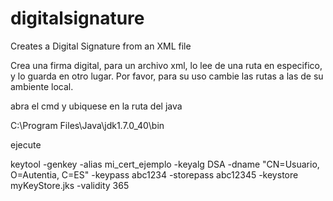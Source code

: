digitalsignature
================

Creates a Digital Signature from an XML file

Crea una firma digital, para un archivo xml, lo lee de una ruta en especifico, y lo guarda en otro lugar.
Por favor, para su uso cambie las rutas a las de su ambiente local.

abra el cmd y ubiquese en la ruta del java 

C:\Program Files\Java\jdk1.7.0_40\bin 

ejecute

keytool -genkey -alias mi_cert_ejemplo -keyalg DSA -dname "CN=Usuario, O=Autentia, C=ES" -keypass abc1234 -storepass abc12345 -keystore myKeyStore.jks -validity 365 
